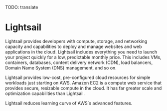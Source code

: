 TODO: translate

# Lightsail

Lightsail provides developers with compute, storage, and networking capacity and capabilities to deploy and manage websites and web applications in the cloud. Lightsail includes everything you need to launch your project quickly for a low, predictable monthly price. This includes VMs, containers, databases, content delivery network (CDN), load balancers, Domain Name System (DNS) management, and so on. 

Lightsail provides low-cost, pre-configured cloud resources for simple workloads just starting on AWS. Amazon EC2 is a compute web service that provides secure, resizable compute in the cloud. It has far greater scale and optimization capabilities than Lightsail.

Lightsail reduces learning curve of AWS´s advanced features.
